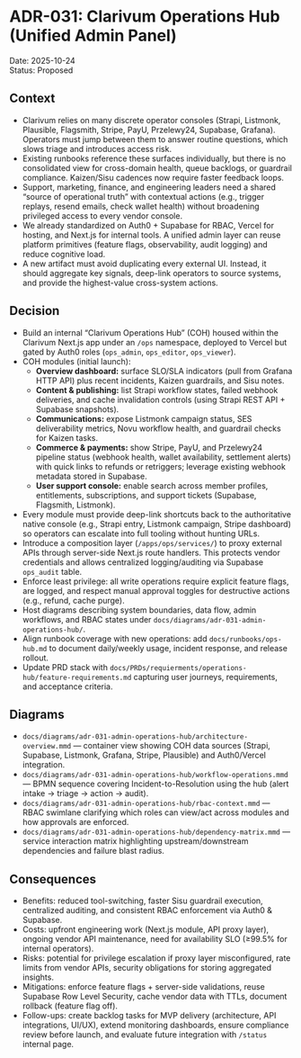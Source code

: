 # ADR-031: Clarivum Operations Hub (Unified Admin Panel)
Date: 2025-10-24  
Status: Proposed

## Context
- Clarivum relies on many discrete operator consoles (Strapi, Listmonk, Plausible, Flagsmith, Stripe, PayU, Przelewy24, Supabase, Grafana). Operators must jump between them to answer routine questions, which slows triage and introduces access risk.
- Existing runbooks reference these surfaces individually, but there is no consolidated view for cross-domain health, queue backlogs, or guardrail compliance. Kaizen/Sisu cadences now require faster feedback loops.
- Support, marketing, finance, and engineering leaders need a shared “source of operational truth” with contextual actions (e.g., trigger replays, resend emails, check wallet health) without broadening privileged access to every vendor console.
- We already standardized on Auth0 + Supabase for RBAC, Vercel for hosting, and Next.js for internal tools. A unified admin layer can reuse platform primitives (feature flags, observability, audit logging) and reduce cognitive load.
- A new artifact must avoid duplicating every external UI. Instead, it should aggregate key signals, deep-link operators to source systems, and provide the highest-value cross-system actions.

## Decision
- Build an internal “Clarivum Operations Hub” (COH) housed within the Clarivum Next.js app under an `/ops` namespace, deployed to Vercel but gated by Auth0 roles (`ops_admin`, `ops_editor`, `ops_viewer`).
- COH modules (initial launch):
  - **Overview dashboard:** surface SLO/SLA indicators (pull from Grafana HTTP API) plus recent incidents, Kaizen guardrails, and Sisu notes.
  - **Content & publishing:** list Strapi workflow states, failed webhook deliveries, and cache invalidation controls (using Strapi REST API + Supabase snapshots).
  - **Communications:** expose Listmonk campaign status, SES deliverability metrics, Novu workflow health, and guardrail checks for Kaizen tasks.
  - **Commerce & payments:** show Stripe, PayU, and Przelewy24 pipeline status (webhook health, wallet availability, settlement alerts) with quick links to refunds or retriggers; leverage existing webhook metadata stored in Supabase.
  - **User support console:** enable search across member profiles, entitlements, subscriptions, and support tickets (Supabase, Flagsmith, Listmonk).
- Every module must provide deep-link shortcuts back to the authoritative native console (e.g., Strapi entry, Listmonk campaign, Stripe dashboard) so operators can escalate into full tooling without hunting URLs.
- Introduce a composition layer (`/apps/ops/services/`) to proxy external APIs through server-side Next.js route handlers. This protects vendor credentials and allows centralized logging/auditing via Supabase `ops_audit` table.
- Enforce least privilege: all write operations require explicit feature flags, are logged, and respect manual approval toggles for destructive actions (e.g., refund, cache purge).
- Host diagrams describing system boundaries, data flow, admin workflows, and RBAC states under `docs/diagrams/adr-031-admin-operations-hub/`.
- Align runbook coverage with new operations: add `docs/runbooks/ops-hub.md` to document daily/weekly usage, incident response, and release rollout.
- Update PRD stack with `docs/PRDs/requierments/operations-hub/feature-requirements.md` capturing user journeys, requirements, and acceptance criteria.

## Diagrams
- `docs/diagrams/adr-031-admin-operations-hub/architecture-overview.mmd` — container view showing COH data sources (Strapi, Supabase, Listmonk, Grafana, Stripe, Plausible) and Auth0/Vercel integration.
- `docs/diagrams/adr-031-admin-operations-hub/workflow-operations.mmd` — BPMN sequence covering Incident-to-Resolution using the hub (alert intake → triage → action → audit).
- `docs/diagrams/adr-031-admin-operations-hub/rbac-context.mmd` — RBAC swimlane clarifying which roles can view/act across modules and how approvals are enforced.
- `docs/diagrams/adr-031-admin-operations-hub/dependency-matrix.mmd` — service interaction matrix highlighting upstream/downstream dependencies and failure blast radius.

## Consequences
- Benefits: reduced tool-switching, faster Sisu guardrail execution, centralized auditing, and consistent RBAC enforcement via Auth0 & Supabase.
- Costs: upfront engineering work (Next.js module, API proxy layer), ongoing vendor API maintenance, need for availability SLO (≥99.5% for internal operators).
- Risks: potential for privilege escalation if proxy layer misconfigured, rate limits from vendor APIs, security obligations for storing aggregated insights.
- Mitigations: enforce feature flags + server-side validations, reuse Supabase Row Level Security, cache vendor data with TTLs, document rollback (feature flag off).
- Follow-ups: create backlog tasks for MVP delivery (architecture, API integrations, UI/UX), extend monitoring dashboards, ensure compliance review before launch, and evaluate future integration with `/status` internal page.
